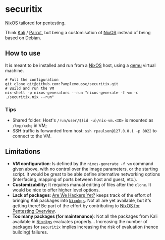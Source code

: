 # securitix

[NixOS](https://nixos.org/) tailored for pentesting.

Think [Kali](https://www.kali.org/) / [Parrot](https://parrotlinux.org/), but being a customisation of [NixOS](https://nixos.org/) instead of being based on Debian.


## How to use

It is meant to be installed and run from a [NixOS](https://nixos.org/) host, using a [qemu](https://www.qemu.org/) virtual machine.

```
# Pull the configuration
git clone git@github.com:Pamplemousse/securitix.git
# Build and run the VM
nix-shell -p nixos-generators --run "nixos-generate -f vm -c ./securitix.nix --run"
```

### Tips

  * Shared folder: Host's `/run/user/$(id -u)/nix-vm.<ID>` is mounted as `/tmp/xchg` in VM;
  * SSH traffic is forwarded from host: `ssh rpaulson@127.0.0.1 -p 8022` to connect to the VM.

## Limitations

  * **VM configuration**:
    Is defined by the `nixos-generate -f vm` command given above, with no control over the image parameters, or the starting script.
    It would be great to be able define alternative networking options (interfacing, mapping of ports between host and guest, etc.).
  * **Customizability**:
    It requires manual editing of files after the `clone`. It would be nice to offer higher level options.
  * **Lack of packages**:
    [Are We Hackers Yet?](https://jjjollyjim.github.io/arewehackersyet/index.html) keeps track of the effort of bringing Kali packages into [`Nixpkgs`](https://github.com/NixOS/Nixpkgs).
    Not all are yet available, but it's getting there!
    Be part of the effort by contributing to [NixOS for Pentesting Overview](https://github.com/NixOS/nixpkgs/issues/81418).
  * **Too many packages (for maintenance)**:
    Not all the packages from Kali available in [`Nixpkgs`](https://github.com/NixOS/Nixpkgs) evaluates properly...
    Increasing the number of packages for `securitix` implies increasing the risk of evaluation (hence building) failures.
